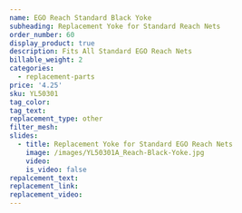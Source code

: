 ```yaml
---
name: EGO Reach Standard Black Yoke
subheading: Replacement Yoke for Standard Reach Nets
order_number: 60
display_product: true
description: Fits All Standard EGO Reach Nets
billable_weight: 2
categories:
  - replacement-parts
price: '4.25'
sku: YL50301
tag_color:
tag_text:
replacement_type: other
filter_mesh:
slides:
  - title: Replacement Yoke for Standard EGO Reach Nets
    image: /images/YL50301A_Reach-Black-Yoke.jpg
    video:
    is_video: false
repalcement_text:
replacement_link:
replacement_video:
---
```

